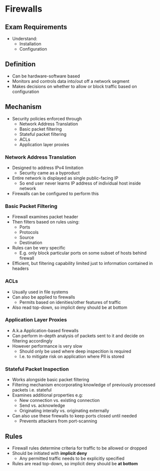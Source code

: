 # Firewalls

## Exam Requirements
* Understand:
    * Installation
    * Configuration

## Definition
* Can be hardware-software based
* Monitors and controls data into/out off a network segment
* Makes decisions on whether to allow or block traffic based on configuration

## Mechanism
* Security policies enforced through
    * Network Address Translation
    * Basic packet filtering
    * Stateful packet filtering
    * ACLs
    * Application layer proxies

### Network Address Translation
* Designed to address IPv4 limitation
    * Security came as a byproduct
* Entire network is displayed as single public-facing IP
    * So end user never learns IP address of individual host inside network
* Firewalls can be configured to perform this

### Basic Packet Filtering
* Firewall examines packet header
* Then filters based on rules using:
    * Ports
    * Protocols
    * Source
    * Destination
* Rules can be very specific
    * E.g. only block particular ports on some subset of hosts behind firewall
* Efficient, but filtering capability limited just to information contained in headers

### ACLs
* Usually used in file systems
* Can also be applied to firewalls
    * Permits based on idenities/other features of traffic
* Also read top-down, so implicit deny should be at bottom

### Application Layer Proxies
* A.k.a Application-based firewalls
* Can perform in-depth analysis of packets sent to it and decide on filtering accordingly
* However performance is very slow
    * Should only be used where deep inspecition is required
    * I.e. to mitigate risk on application where PII is stored

### Stateful Packet Inspection
* Works alongside basic packet filtering
* Filtering mechanism encorporating knowledge of previously processed packets i.e. stateful
* Examines additional properties e.g:
    * New connection vs. existing connection
    * Send vs. acknowledge
    * Originating interally vs. originating externally
* Can also use these firewalls to keep ports closed until needed
    * Prevents attackers from port-scanning

## Rules
* Firewall rules determine criteria for traffic to be allowed or dropped
* Should be initiated with **implicit deny**
    * Any permitted traffic needs to be explicitly specified
* Rules are read top-down, so implicit deny should be **at bottom**

